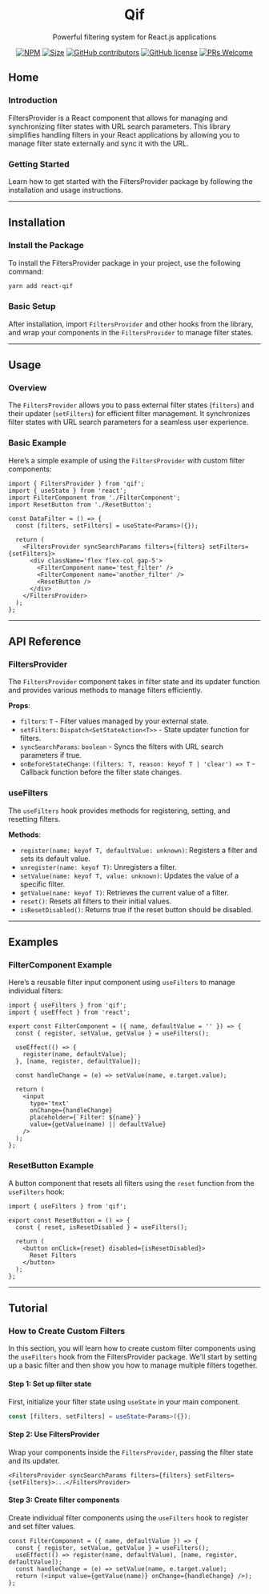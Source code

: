 
<h1 align="center">Qif</h1>
<p align="center">Powerful filtering system for React.js applications</p>
<div align="center">

[![NPM](https://img.shields.io/npm/v/react-qif.svg)](https://www.npmjs.com/package/react-qif)
[![Size](https://badgen.net/bundlephobia/minzip/react-qif)](https://bundlephobia.com/result?p=react-qif@latest)
[![GitHub contributors](https://img.shields.io/github/contributors/hsnards/qif.svg)](https://GitHub.com/hsnards/qif/contributors/)
[![GitHub license](https://img.shields.io/badge/license-MIT-blue.svg)](https://github.com/hsnards/qif/blob/master/LICENSE)
[![PRs Welcome](https://img.shields.io/badge/PRs-welcome-orange.svg)](https://github.com/hsnards/qif/compare)

</div>

## Home

### Introduction
FiltersProvider is a React component that allows for managing and synchronizing filter states with URL search parameters. This library simplifies handling filters in your React applications by allowing you to manage filter state externally and sync it with the URL.

### Getting Started
Learn how to get started with the FiltersProvider package by following the installation and usage instructions.

---

## Installation

### Install the Package
To install the FiltersProvider package in your project, use the following command:

```bash
yarn add react-qif
```

### Basic Setup
After installation, import `FiltersProvider` and other hooks from the library, and wrap your components in the `FiltersProvider` to manage filter states.

---

## Usage

### Overview
The `FiltersProvider` allows you to pass external filter states (`filters`) and their updater (`setFilters`) for efficient filter management. It synchronizes filter states with URL search parameters for a seamless user experience.

### Basic Example
Here’s a simple example of using the `FiltersProvider` with custom filter components:

```tsx
import { FiltersProvider } from 'qif';
import { useState } from 'react';
import FilterComponent from './FilterComponent';
import ResetButton from './ResetButton';

const DataFilter = () => {
  const [filters, setFilters] = useState<Params>({});

  return (
    <FiltersProvider syncSearchParams filters={filters} setFilters={setFilters}>
      <div className='flex flex-col gap-5'>
        <FilterComponent name='test_filter' />
        <FilterComponent name='another_filter' />
        <ResetButton />
      </div>
    </FiltersProvider>
  );
};
```

---

## API Reference

### FiltersProvider

The `FiltersProvider` component takes in filter state and its updater function and provides various methods to manage filters efficiently.

**Props**:
- `filters`: `T` - Filter values managed by your external state.
- `setFilters`: `Dispatch<SetStateAction<T>>` - State updater function for filters.
- `syncSearchParams`: `boolean` - Syncs the filters with URL search parameters if true.
- `onBeforeStateChange`: `(filters: T, reason: keyof T | 'clear') => T` - Callback function before the filter state changes.

### useFilters

The `useFilters` hook provides methods for registering, setting, and resetting filters.

**Methods**:
- `register(name: keyof T, defaultValue: unknown)`: Registers a filter and sets its default value.
- `unregister(name: keyof T)`: Unregisters a filter.
- `setValue(name: keyof T, value: unknown)`: Updates the value of a specific filter.
- `getValue(name: keyof T)`: Retrieves the current value of a filter.
- `reset()`: Resets all filters to their initial values.
- `isResetDisabled()`: Returns true if the reset button should be disabled.

---

## Examples

### FilterComponent Example
Here’s a reusable filter input component using `useFilters` to manage individual filters:

```tsx
import { useFilters } from 'qif';
import { useEffect } from 'react';

export const FilterComponent = ({ name, defaultValue = '' }) => {
  const { register, setValue, getValue } = useFilters();

  useEffect(() => {
    register(name, defaultValue);
  }, [name, register, defaultValue]);

  const handleChange = (e) => setValue(name, e.target.value);

  return (
    <input
      type='text'
      onChange={handleChange}
      placeholder={`Filter: ${name}`}
      value={getValue(name) || defaultValue}
    />
  );
};
```

### ResetButton Example
A button component that resets all filters using the `reset` function from the `useFilters` hook:

```tsx
import { useFilters } from 'qif';

export const ResetButton = () => {
  const { reset, isResetDisabled } = useFilters();

  return (
    <button onClick={reset} disabled={isResetDisabled}>
      Reset Filters
    </button>
  );
};
```

---

## Tutorial

### How to Create Custom Filters
In this section, you will learn how to create custom filter components using the `useFilters` hook from the FiltersProvider package. We'll start by setting up a basic filter and then show you how to manage multiple filters together.

#### Step 1: Set up filter state
First, initialize your filter state using `useState` in your main component.

```typescript
const [filters, setFilters] = useState<Params>({});
```

#### Step 2: Use FiltersProvider
Wrap your components inside the `FiltersProvider`, passing the filter state and its updater.

```tsx
<FiltersProvider syncSearchParams filters={filters} setFilters={setFilters}>...</FiltersProvider>
```

#### Step 3: Create filter components
Create individual filter components using the `useFilters` hook to register and set filter values.

```tsx
const FilterComponent = ({ name, defaultValue }) => {
  const { register, setValue, getValue } = useFilters();
  useEffect(() => register(name, defaultValue), [name, register, defaultValue]);
  const handleChange = (e) => setValue(name, e.target.value);
  return (<input value={getValue(name)} onChange={handleChange} />);
};
```
